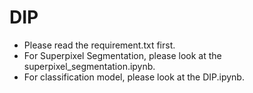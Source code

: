 # DIP

* Please read the requirement.txt first.
* For Superpixel Segmentation, please look at the superpixel_segmentation.ipynb.
* For classification model, please look at the DIP.ipynb.

